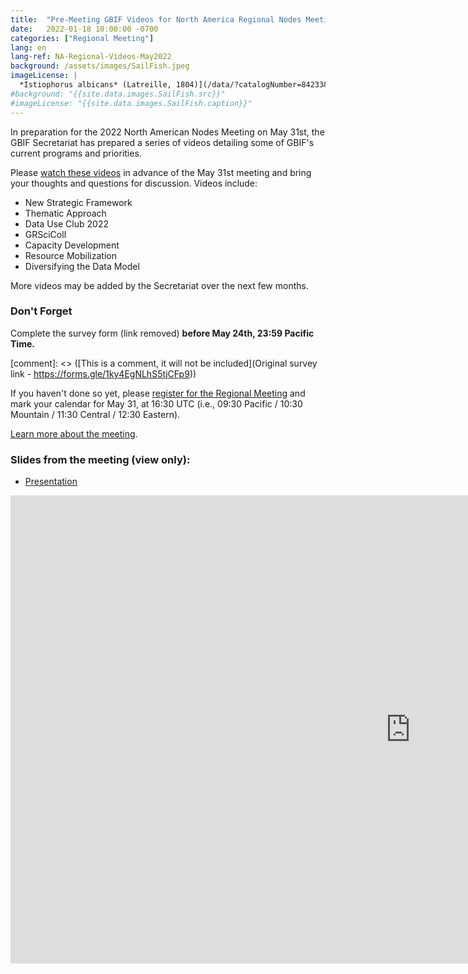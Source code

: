 ```yaml
---
title:  "Pre-Meeting GBIF Videos for North America Regional Nodes Meeting"
date:   2022-01-18 10:00:00 -0700
categories: ["Regional Meeting"]
lang: en
lang-ref: NA-Regional-Videos-May2022
background: /assets/images/SailFish.jpeg
imageLicense: |
  *Istiophorus albicans* (Latreille, 1804)](/data/?catalogNumber=84233&collectionCode=Ich&entity=863157020&view=TABLE) Harvard University M, Morris P J (2022). Museum of Comparative Zoology, Harvard University. Version 162.316. Museum of Comparative Zoology, Harvard University. Occurrence dataset https://doi.org/10.15468/p5rupv accessed via GBIF.org on 2022-05-22 (licensed under [CC BY-NC 4.0](https://creativecommons.org/licenses/by-nc/4.0/))
#background: "{{site.data.images.SailFish.src}}"
#imageLicense: "{{site.data.images.SailFish.caption}}"
---
```


In preparation for the 2022 North American Nodes Meeting on May 31st, the GBIF Secretariat has prepared a series of videos detailing some of GBIF's current programs and priorities.

Please [watch these videos](https://vimeo.com/showcase/9515918) in advance of the May 31st meeting and bring your thoughts and questions for discussion. Videos include:
- New Strategic Framework
- Thematic Approach
- Data Use Club 2022
- GRSciColl
- Capacity Development
- Resource Mobilization
- Diversifying the Data Model

More videos may be added by the Secretariat over the next few months.

### Don't Forget

Complete the survey form (link removed) **before May 24th, 23:59 Pacific Time.**

[comment]: <> ([This is a comment, it will not be included](Original survey link - https://forms.gle/1ky4EgNLhS5tjCFp9))

If you haven't done so yet, please [register for the Regional Meeting](https://umontreal.zoom.us/meeting/register/tZIkceqhrzMoHtMuOdI3XrQ14baTlE_Br3bg) and mark your calendar for May 31, at 16:30 UTC (i.e., 09:30 Pacific / 10:30 Mountain / 11:30 Central / 12:30 Eastern).

[Learn more about the meeting](https://www.gbif-north-america.org/post/2022/may-regional-meeting/).

### Slides from the meeting (view only):
* [Presentation](https://docs.google.com/presentation/d/1jMaSLb2IKSG5fQxMQCovncRe_d0jHRllBAz-mpyz3Qk/)
<iframe src="https://docs.google.com/presentation/d/e/2PACX-1vQdn7AsPXe923pxqoTr5bAVkY0iOqQdPN-JH0ViPpKIYaQwqO8b8kGZytOWnBwrevR2Mdtc7jipyjjv/embed?start=false&loop=false&delayms=3000" frameborder="0" width="1280" height="749" allowfullscreen="true" mozallowfullscreen="true" webkitallowfullscreen="true"></iframe>
